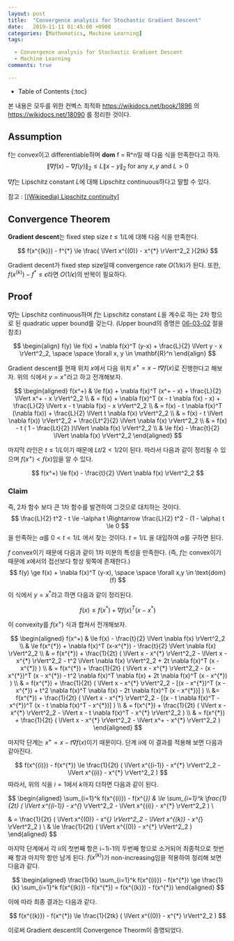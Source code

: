 ```yaml
---
layout: post
title:  "Convergence analysis for Stochastic Gradient Descent"
date:   2019-11-11 01:45:00 +0900
categories: [Mathematics, Machine Learning]
tags:

  - Convergence analysis for Stochastic Gradient Descent
  - Machine Learning
comments: true

---
```


* Table of Contents
{:toc}


본 내용은 모두를 위한 컨벡스 최적화 https://wikidocs.net/book/1896  의  https://wikidocs.net/18090 를 정리한 것이다. 

## Assumption 
f는 convex이고 differentiable하며 **dom** f = R^n일 때 다음 식을 만족한다고 하자.
$$
\lVert \nabla f(x) - \nabla f(y) \rVert_2 \le L \lVert x - y \rVert_2 \text{ for any } x, y \text { and } L \gt 0
$$

$\nabla f$는 Lipschitz constant $L$에 대해  Lipschitz continuous하다고 말할 수 있다.

참고 : [[(Wikipedia) Lipschitz continuity](https://en.wikipedia.org/wiki/Lipschitz_continuity)]

## Convergence Theorem

**Gradient descent**는 fixed step size $t \le 1/L$에 대해 다음 식을 만족한다.  

$$
f(x^{(k)}) - f^{*} \le  \frac{ \lVert x^{(0)} - x^{*} \rVert^2_2 }{2tk} 
$$

Gradient decent가 fixed step size일때 convergence rate $O(1/k)$가 된다. 또한, $f(x^{(k)}) - f^{*} \le \epsilon$라면 $O(1/\epsilon)$의 반복이 필요하다.

## Proof

$\nabla f$는 Lipschitz continuous하며 $f$는 Lipschitz constant $L$을 계수로 하는 2차 항으로 된 quadratic upper bound를 갖는다. (Upper bound의 증명은  [06-03-02](https://wikidocs.net/18454) 절을 참조)

$$
\begin{align} 
f(y) \le f(x) + \nabla f(x)^T (y-x) + \frac{L}{2} \lVert y - x \rVert^2_2,  \space \space \forall x, y \in \mathbf{R}^n
\end{align}
$$

Gradient descent를 현재 위치 $x$에서 다음 위치 $x^+ = x - t \nabla f(x)$로 진행한다고 해보자. 위의 식에서 $y = x^+$라고 하고 전개해보자.

$$
\begin{aligned} 
f(x^+) 
& \le f(x) +  \nabla f(x)^T (x^+ - x) + \frac{L}{2} \lVert x^+ - x \rVert^2_2 \\ 
& = f(x) +  \nabla f(x)^T (x - t \nabla f(x) - x) + \frac{L}{2} \lVert x - t \nabla f(x) - x \rVert^2_2 \\ 
& = f(x) - t \nabla f(x)^T (\nabla f(x)) + \frac{L}{2} \lVert t \nabla f(x) \rVert^2_2 \\ 
& =  f(x) - t \lVert \nabla f(x)) \rVert^2_2 + \frac{Lt^2}{2} \lVert \nabla f(x) \rVert^2_2 \\ 
& =  f(x) - t ( 1 - \frac{Lt}{2} )\lVert \nabla f(x) \rVert^2_2 \\ 
& \le f(x) -  \frac{t}{2} \lVert \nabla f(x) \rVert^2_2 
\end{aligned}
$$

마지막 라인은 $t \le 1/L$이기 때문에 $Lt/2 \lt 1/2$이 된다. 따라서 다음과 같이 정리될 수 있으며 $f(x^+) \lt f(x)$임을 알 수 있다.

$$
f(x^+) \le f(x) -  \frac{t}{2} \lVert \nabla f(x) \rVert^2_2
$$

### Claim 
즉, 2차 함수 보다 큰 1차 함수를 발견하여 그것으로 대치하는 것이다.
$$
\frac{L}{2} t^2 - t \le -\alpha t \Rightarrow \frac{L}{2} t^2 - (1 - \alpha) t  \le 0
$$
을 만족하는 $\alpha$를 $0 < t < 1/L$ 에서 찾는 것이다.  $t = 1/L$ 을 대입하여 $\alpha$를 구하면 된다.



$f$ convex이기 때문에 다음과 같이 1차 미분의 특성을 만족한다. (즉, $f$는 convex이기 때문에 $x$에서의 접선보다 항상 윗쪽에 존재한다.)
$$
f(y)  \ge f(x) + \nabla f(x)^T (y-x), \space \space \forall x,y \in \text{dom} (f)  
$$

이 식에서 $y = x^{*}$라고 하면 다음과 같이 정리된다.

$$
f(x)  \le f(x^{*}) + \nabla f(x)^T (x-x^{*})
$$

이 convexity를 $f(x^+)$ 식과 합쳐서 전개해보자.

$$
\begin{aligned} 
f(x^+) 
& \le f(x) -  \frac{t}{2} \lVert \nabla f(x) \rVert^2_2 \\ 
& \le f(x^{*}) + \nabla f(x)^T (x-x^{*}) - \frac{t}{2} \lVert \nabla f(x) \rVert^2_2 \\ 
& = f(x^{*}) + \frac{1}{2t} ( \lVert x - x^{*} \rVert^2_2 -  \lVert x - x^{*} \rVert^2_2 - t^2 \lVert \nabla f(x) \rVert^2_2 + 2t \nabla  f(x)^T (x - x^{*}) )  \\ 
& = f(x^{*}) + \frac{1}{2t} ( \lVert x - x^{*} \rVert^2_2 -  (x -  x^{*})^T (x - x^{*}) - t^2 \nabla f(x)^T  \nabla f(x) + 2t \nabla f(x)^T (x - x^{*}) )  \\ 
& = f(x^{*}) + \frac{1}{2t} ( \lVert x - x^{*} \rVert^2_2 -  [(x -  x^{*})^T (x - x^{*}) + t^2 \nabla f(x)^T  \nabla f(x) - 2t \nabla f(x)^T (x - x^{*})] )  \\ 
&= f(x^{*}) + \frac{1}{2t} ( \lVert x - x^{*} \rVert^2_2 -  [(x - t  \nabla f(x)^T - x^{*})^T (x - t \nabla f(x)^T - x^{*})] )  \\ 
& = f(x^{*}) + \frac{1}{2t} ( \lVert x - x^{*} \rVert^2_2 -  \lVert  x - t \nabla f(x)^T - x^{*} \rVert^2_2 )  \\ 
& = f(x^{*}) + \frac{1}{2t} ( \lVert x - x^{*} \rVert^2_2 -  \lVert  x^+ - x^{*} \rVert^2_2 )  
\end{aligned}
$$

마지막 단계는 $x^+ = x - t \nabla f(x)$이기 때문이다. 단계 ii에 이 결과를 적용해 보면 다음과 같아진다.

$$
f(x^{(i)}) - f(x^{*}) \le \frac{1}{2t} ( \lVert x^{(i-1)}  - x^{*} \rVert^2_2 -  \lVert  x^{(i)} - x^{*} \rVert^2_2 )
$$
따라서, 위의 식을 $i = 1$에서 $k$까지 더하면 다음과 같이 된다.

$$
\begin{aligned} 
\sum_{i=1}^k f(x^{(i)}) - f(x^{*}) & \le \sum_{i=1}^k \frac{1}{2t} ( \lVert x^{(i-1)}  - x^{*} \rVert^2_2 -  \lVert  x^{(i)} - x^{*}  \rVert^2_2 )  \\ 

& = \frac{1}{2t} ( \lVert x^{(0)}  - x^{*} \rVert^2_2 -  \lVert   x^{(k)} - x^{*} \rVert^2_2 )  \\ & \le \frac{1}{2t} ( \lVert x^{(0)}  - x^{*} \rVert^2_2 )  
\end{aligned}
$$

마지막 단계에서 각 ii의 첫번째 항은 i−1i-1의 두번째 항으로 소거되어 최종적으로 첫번째 항과 마지막 항만 남게 된다. $f(x^{(k)})$가 non-increasing임을 적용하여 정리해 보면 다음과 같다.

$$
\begin{aligned} 
\frac{1}{k} \sum_{i=1}^k f(x^{(i)}) - f(x^{*}) \ge  \frac{1}{k} \sum_{i=1}^k f(x^{(k)}) - f(x^{*}) = f(x^{(k)}) - f(x^{*}) 
\end{aligned}
$$

이에 따라 최종 결과는 다음과 같다.

$$
f(x^{(k)}) - f(x^{*}) \le \frac{1}{2tk} ( \lVert x^{(0)}  - x^{*} \rVert^2_2 )
$$

이로써 Gradient descent의 Convergence Theorm이 증명되었다.